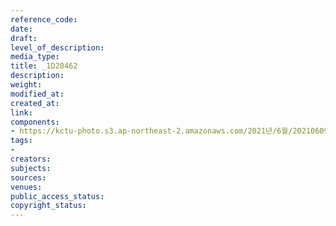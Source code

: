 ```yaml
---
reference_code: 
date: 
draft: 
level_of_description: 
media_type: 
title: _1D20462
description: 
weight: 
modified_at: 
created_at: 
link: 
components:
- https://kctu-photo.s3.ap-northeast-2.amazonaws.com/2021년/6월/20210609_산재사망+노동자+추모분향소+및+농성장+설치/_1D20462.jpg
tags:
- 
creators: 
subjects: 
sources: 
venues: 
public_access_status: 
copyright_status: 
---
```

